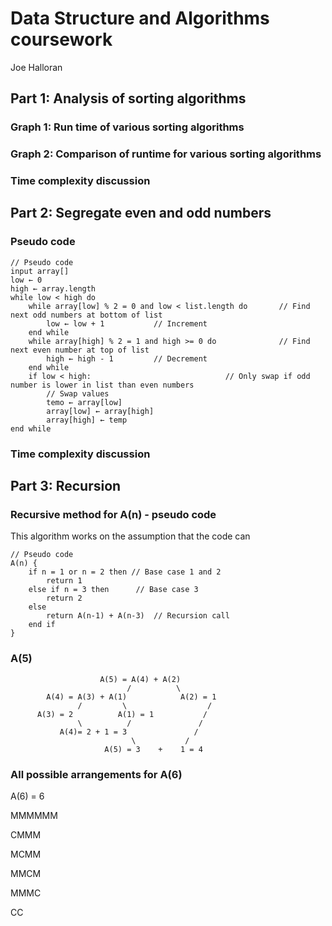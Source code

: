 # Data Structure and Algorithms coursework
Joe Halloran

## Part 1: Analysis of sorting algorithms

### Graph 1: Run time of various sorting algorithms

### Graph 2: Comparison of runtime for various sorting algorithms

### Time complexity discussion

## Part 2: Segregate even and odd numbers

### Pseudo code 

```
// Pseudo code
input array[]
low ← 0
high ← array.length
while low < high do
    while array[low] % 2 = 0 and low < list.length do       // Find next odd numbers at bottom of list
        low ← low + 1           // Increment
    end while
    while array[high] % 2 = 1 and high >= 0 do              // Find next even number at top of list
        high ← high - 1         // Decrement
    end while
    if low < high:                              // Only swap if odd number is lower in list than even numbers
        // Swap values
        temo ← array[low]
        array[low] ← array[high]
        array[high] ← temp
end while
```

### Time complexity discussion


## Part 3: Recursion

### Recursive method for A(n) - pseudo code
This algorithm works on the assumption that the code can 
```
// Pseudo code
A(n) {
    if n = 1 or n = 2 then // Base case 1 and 2
        return 1
    else if n = 3 then      // Base case 3
        return 2
    else
        return A(n-1) + A(n-3)  // Recursion call
    end if
}
```

### A(5)

                        A(5) = A(4) + A(2)
                              /          \
            A(4) = A(3) + A(1)            A(2) = 1
                   /         \                  /
          A(3) = 2          A(1) = 1           /
                   \          /               /                        
               A(4)= 2 + 1 = 3               /
                               \           /
                         A(5) = 3    +    1 = 4

### All possible arrangements for A(6)

A(6) = 6

MMMMMM

CMMM

MCMM

MMCM

MMMC

CC